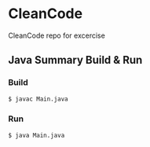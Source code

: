 # CleanCode
CleanCode repo for excercise

## Java Summary Build & Run

### Build
``` bash
$ javac Main.java
```

### Run
```bash
$ java Main.java
```
